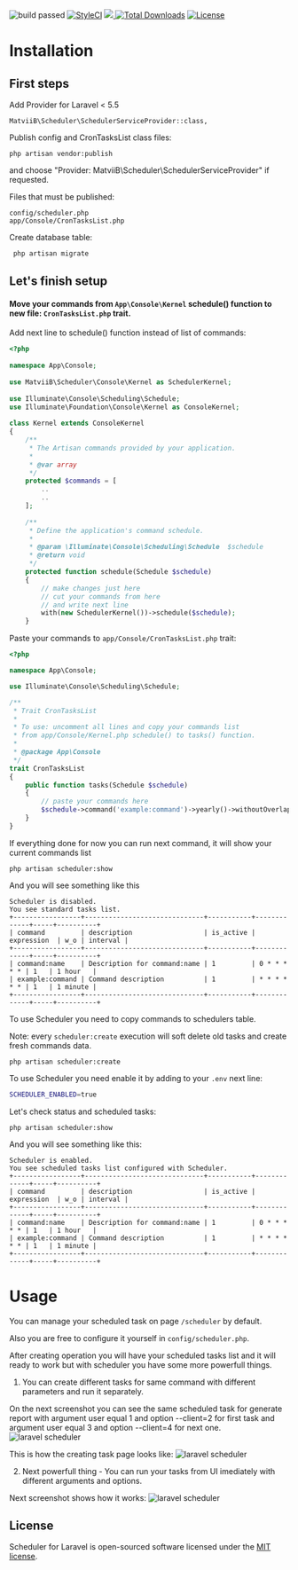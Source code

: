 <img src="https://scrutinizer-ci.com/g/MatviiB/scheduler/badges/build.png?b=master" alt="build passed">
<a href="https://styleci.io/repos/118903237"><img src="https://styleci.io/repos/118903237/shield?branch=master" alt="StyleCI"></a>
<a href="https://scrutinizer-ci.com/g/MatviiB/scheduler" title="Code Quality"><img src="https://scrutinizer-ci.com/g/MatviiB/scheduler/badges/quality-score.png?b=master">
<a href="https://packagist.org/packages/matviib/scheduler"><img src="https://poser.pugx.org/matviib/scheduler/d/total.svg" alt="Total Downloads"></a>
<a href="https://packagist.org/packages/matviib/scheduler"><img src="https://poser.pugx.org/matviib/scheduler/license.svg" alt="License"></a>

# Installation

## First steps
Add Provider for Laravel < 5.5
```
MatviiB\Scheduler\SchedulerServiceProvider::class,
```
Publish config and CronTasksList class files:
```
php artisan vendor:publish
```
and choose "Provider: MatviiB\Scheduler\SchedulerServiceProvider" if requested.

Files that must be published:
```
config/scheduler.php
app/Console/CronTasksList.php
```

Create database table:
```sh
 php artisan migrate
 ```
## Let's finish setup
#### Move your commands from `App\Console\Kernel` schedule() function to new file: `CronTasksList.php` trait.

Add next line to schedule() function instead of list of commands:

```php
<?php
 
namespace App\Console;
 
use MatviiB\Scheduler\Console\Kernel as SchedulerKernel;
 
use Illuminate\Console\Scheduling\Schedule;
use Illuminate\Foundation\Console\Kernel as ConsoleKernel;
 
class Kernel extends ConsoleKernel
{
    /**
     * The Artisan commands provided by your application.
     *
     * @var array
     */
    protected $commands = [
        ..
        ..
    ];
 
    /**
     * Define the application's command schedule.
     *
     * @param \Illuminate\Console\Scheduling\Schedule  $schedule
     * @return void
     */
    protected function schedule(Schedule $schedule)
    {
        // make changes just here
        // cut your commands from here
        // and write next line
        with(new SchedulerKernel())->schedule($schedule);
    }
```
Paste your commands to `app/Console/CronTasksList.php` trait:
```php
<?php

namespace App\Console;

use Illuminate\Console\Scheduling\Schedule;

/**
 * Trait CronTasksList
 *
 * To use: uncomment all lines and copy your commands list
 * from app/Console/Kernel.php schedule() to tasks() function.
 *
 * @package App\Console
 */
trait CronTasksList
{
    public function tasks(Schedule $schedule)
    {
        // paste your commands here
        $schedule->command('example:command')->yearly()->withoutOverlapping();
    }
}
```

If everything done for now you can run next command, it will show your current commands list
```
php artisan scheduler:show
```

And you will see something like this
```
Scheduler is disabled.
You see standard tasks list.
+-----------------+------------------------------+-----------+-------------+-----+----------+
| command         | description                  | is_active | expression  | w_o | interval |
+-----------------+------------------------------+-----------+-------------+-----+----------+
| command:name    | Description for command:name | 1         | 0 * * * * * | 1   | 1 hour   |
| example:command | Command description          | 1         | * * * * * * | 1   | 1 minute |
+-----------------+------------------------------+-----------+-------------+-----+----------+

```

To use Scheduler you need to copy commands to schedulers table.
 
Note: every `scheduler:create` execution will soft delete old tasks and create fresh commands data.
```
php artisan scheduler:create
```

To use Scheduler you need enable it by adding to your `.env` next line:
 ```sh
SCHEDULER_ENABLED=true
```

Let's check status and scheduled tasks:
```
php artisan scheduler:show
```

And you will see something like this:
```
Scheduler is enabled.
You see scheduled tasks list configured with Scheduler.
+-----------------+------------------------------+-----------+-------------+-----+----------+
| command         | description                  | is_active | expression  | w_o | interval |
+-----------------+------------------------------+-----------+-------------+-----+----------+
| command:name    | Description for command:name | 1         | 0 * * * * * | 1   | 1 hour   |
| example:command | Command description          | 1         | * * * * * * | 1   | 1 minute |
+-----------------+------------------------------+-----------+-------------+-----+----------+
```
# Usage
You can manage your scheduled task on page `/scheduler` by default.

Also you are free to configure it yourself in `config/scheduler.php`.

After creating operation you will have your scheduled tasks list and it will ready to work but with scheduler you have some more powerfull things.

1. You can create different tasks for same command with different parameters and run it separately.

On the next screenshot you can see the same scheduled task for generate report with argument user equal 1 and option --client=2 for first task and argument user equal 3 and option --client=4 for next one.
![laravel scheduler](https://gitlab.com/MatviiB/assets/raw/master/y3Sxuz5dTEWmZS4pLsBuIQ.png)

This is how the creating task page looks like:
![laravel scheduler](https://gitlab.com/MatviiB/assets/raw/master/CzMUlry8Qcq3pr8WvZ-Opw.png)

2. Next powerfull thing - You can run your tasks from UI imediately with different arguments and options.

Next screenshot shows how it works:
![laravel scheduler](https://gitlab.com/MatviiB/assets/raw/master/dDiOSy3hSxKAOASqiFxFIA.png)

## License

Scheduler for Laravel is open-sourced software licensed under the [MIT license](https://opensource.org/licenses/MIT).
